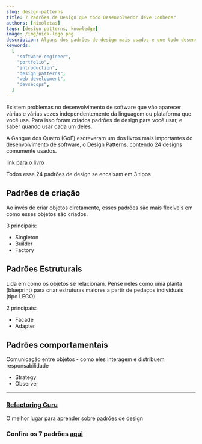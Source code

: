 ```yaml
---
slug: design-patterns
title: 7 Padrões de Design que todo Desenvolvedor deve Conhecer
authors: [nixoletas]
tags: [design patterns, knowledge]
image: /img/nick-logo.png
description: Alguns dos padrões de design mais usados e que todo desenvolvedor deve conhecer
keywords:
  [
    "software engineer",
    "portfolio",
    "introduction",
    "design patterns",
    "web development",
    "devsecops",
  ]
---
```


Existem problemas no desenvolvimento de software que vão aparecer várias e várias vezes independentemente da linguagem ou plataforma que você usa. Para isso foram criados padrões de design para você usar, e saber quando usar cada um deles.
<!-- truncate -->

A Gangue dos Quatro (GoF) escreveram um dos livros mais importantes do desenvolvimento de software, o Design Patterns, contendo 24 designs comumente usados.

[link para o livro](https://www.javier8a.com/itc/bd1/articulo.pdf)

Todos esse 24 padrões de design se encaixam em 3 tipos

## Padrões de criação

Ao invés de criar objetos diretamente, esses padrões são mais flexíveis em como esses objetos são criados.

3 principais:

- Singleton
- Builder
- Factory

## Padrões Estruturais

Lida em como os objetos se relacionam. Pense neles como uma planta (blueprint) para criar estruturas maiores a partir de pedaços individuais (tipo LEGO)

2 principais:

- Facade
- Adapter

## Padrões comportamentais

Comunicação entre objetos - como eles interagem e distribuem responsabilidade

- Strategy
- Observer

---

### [Refactoring Guru](https://refactoring.guru/)

O melhor lugar para aprender sobre padrões de design

### Confira os 7 padrões [aqui](https://refactoring.guru/design-patterns/catalog)